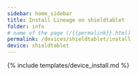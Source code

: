 ```yaml
---
sidebar: home_sidebar
title: Install Lineage on shieldtablet
folder: info
# name of the page (/{{permalink}}.html)
permalink: /devices/shieldtablet/install
device: shieldtablet
---
```

{% include templates/device_install.md %}
